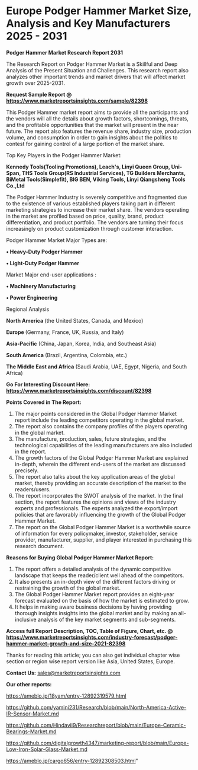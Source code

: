 # Europe Podger Hammer Market Size, Analysis and Key Manufacturers 2025 - 2031

<strong>Podger Hammer Market Research Report 2031</strong>

The Research Report on Podger Hammer Market is a Skillful and Deep Analysis of the Present Situation and Challenges. This research report also analyzes other important trends and market drivers that will affect market growth over 2025-2031.

<strong>Request Sample Report @ <a href=https://www.marketreportsinsights.com/sample/82398>https://www.marketreportsinsights.com/sample/82398</a></strong>

This Podger Hammer market report aims to provide all the participants and the vendors will all the details about growth factors, shortcomings, threats, and the profitable opportunities that the market will present in the near future. The report also features the revenue share, industry size, production volume, and consumption in order to gain insights about the politics to contest for gaining control of a large portion of the market share.

Top Key Players in the Podger Hammer Market:

<strong>Kennedy Tools(Tooling Promotions), Leach&#39;s, Linyi Queen Group, Uni-Span, THS Tools Group(RS Industrial Services), TG Builders Merchants, BiMetal Tools(Simplefit), BIG BEN, Viking Tools, Linyi Qiangsheng Tools Co.,Ltd</strong>

The Podger Hammer Industry is severely competitive and fragmented due to the existence of various established players taking part in different marketing strategies to increase their market share. The vendors operating in the market are profiled based on price, quality, brand, product differentiation, and product portfolio. The vendors are turning their focus increasingly on product customization through customer interaction.

Podger Hammer Market Major Types are:

<strong>• Heavy-Duty Podger Hammer

• Light-Duty Podger Hammer</strong>

Market Major end-user applications :

<strong>• Machinery Manufacturing

• Power Engineering</strong>

Regional Analysis

</u><strong><b>North America</b></strong> (the United States, Canada, and Mexico)

<strong><b>Europe </b></strong>(Germany, France, UK, Russia, and Italy)

<strong><b>Asia-Pacific</b></strong> (China, Japan, Korea, India, and Southeast Asia)

<strong><b>South America</b></strong> (Brazil, Argentina, Colombia, etc.)

<strong><b>The Middle East and Africa</b></strong> (Saudi Arabia, UAE, Egypt, Nigeria, and South Africa)

<strong>Go For Interesting Discount Here: <a href=https://www.marketreportsinsights.com/discount/82398>https://www.marketreportsinsights.com/discount/82398</a></strong>

<strong>Points Covered in The Report:</strong>
<ol>
  <li>The major points considered in the Global Podger Hammer Market report include the leading competitors operating in the global market.</li>
  <li>The report also contains the company profiles of the players operating in the global market.</li>
  <li>The manufacture, production, sales, future strategies, and the technological capabilities of the leading manufacturers are also included in the report.</li>
  <li>The growth factors of the Global Podger Hammer Market are explained in-depth, wherein the different end-users of the market are discussed precisely.</li>
  <li>The report also talks about the key application areas of the global market, thereby providing an accurate description of the market to the readers/users.</li>
  <li>The report incorporates the SWOT analysis of the market. In the final section, the report features the opinions and views of the industry experts and professionals. The experts analyzed the export/import policies that are favorably influencing the growth of the Global Podger Hammer Market.</li>
  <li>The report on the Global Podger Hammer Market is a worthwhile source of information for every policymaker, investor, stakeholder, service provider, manufacturer, supplier, and player interested in purchasing this research document.</li>
</ol>
<strong>Reasons for Buying Global Podger Hammer Market Report:</strong>

<ol>
  <li>The report offers a detailed analysis of the dynamic competitive landscape that keeps the reader/client well ahead of the competitors.</li>
  <li>It also presents an in-depth view of the different factors driving or restraining the growth of the global market.</li>
  <li>The Global Podger Hammer Market report provides an eight-year forecast evaluated on the basis of how the market is estimated to grow.</li>
  <li>It helps in making aware business decisions by having providing thorough insights insights into the global market and by making an all-inclusive analysis of the key market segments and sub-segments.</li>
</ol>
<strong>Access full Report Description, TOC, Table of Figure, Chart, etc. @ <a href=https://www.marketreportsinsights.com/industry-forecast/podger-hammer-market-growth-and-size-2021-82398>https://www.marketreportsinsights.com/industry-forecast/podger-hammer-market-growth-and-size-2021-82398</a></strong>


Thanks for reading this article; you can also get individual chapter wise section or region wise report version like Asia, United States, Europe.

<strong>Contact Us:</strong>
sales@marketreportsinsights.com

<strong>Our other reports:</strong>

<a href=https://ameblo.jp/18yam/entry-12892319579.html>https://ameblo.jp/18yam/entry-12892319579.html</a>

<a href=https://github.com/yamini231/Research/blob/main/North-America-Active-IR-Sensor-Market.md>https://github.com/yamini231/Research/blob/main/North-America-Active-IR-Sensor-Market.md</a>

<a href=https://github.com/Hindavii9/Researchreport/blob/main/Europe-Ceramic-Bearings-Market.md>https://github.com/Hindavii9/Researchreport/blob/main/Europe-Ceramic-Bearings-Market.md</a>

<a href=https://github.com/digitalgrowth4347/marketing-report/blob/main/Europe-Low-Iron-Solar-Glass-Market.md>https://github.com/digitalgrowth4347/marketing-report/blob/main/Europe-Low-Iron-Solar-Glass-Market.md</a>

<a href=https://ameblo.jp/cargo656/entry-12892308503.html>https://ameblo.jp/cargo656/entry-12892308503.html</a>"
